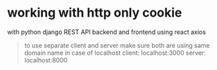 # working with http only cookie

with python django REST API backend and frontend using react axios

> to use separate client and server make sure both are using same domain name 
> in case of localhost
> client: localhost:3000
> server: localhost:8000